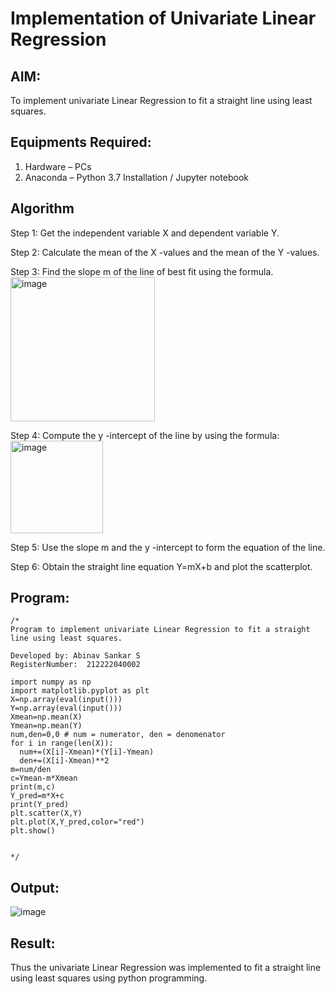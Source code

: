 # Implementation of Univariate Linear Regression
## AIM:
To implement univariate Linear Regression to fit a straight line using least squares.

## Equipments Required:
1. Hardware – PCs
2. Anaconda – Python 3.7 Installation / Jupyter notebook

## Algorithm
Step 1: Get the independent variable X and dependent variable Y.

Step 2: Calculate the mean of the X -values and the mean of the Y -values.

Step 3: Find the slope m of the line of best fit using the formula. 
<img width="231" alt="image" src="https://user-images.githubusercontent.com/93026020/192078527-b3b5ee3e-992f-46c4-865b-3b7ce4ac54ad.png">

Step 4: Compute the y -intercept of the line by using the formula:
<img width="148" alt="image" src="https://user-images.githubusercontent.com/93026020/192078545-79d70b90-7e9d-4b85-9f8b-9d7548a4c5a4.png">

Step 5: Use the slope m and the y -intercept to form the equation of the line.

Step 6: Obtain the straight line equation Y=mX+b and plot the scatterplot.

## Program:
```
/*
Program to implement univariate Linear Regression to fit a straight line using least squares.

Developed by: Abinav Sankar S
RegisterNumber:  212222040002

import numpy as np
import matplotlib.pyplot as plt
X=np.array(eval(input()))
Y=np.array(eval(input()))
Xmean=np.mean(X)
Ymean=np.mean(Y)
num,den=0,0 # num = numerator, den = denomenator
for i in range(len(X)):
  num+=(X[i]-Xmean)*(Y[i]-Ymean)
  den+=(X[i]-Xmean)**2
m=num/den
c=Ymean-m*Xmean
print(m,c)
Y_pred=m*X+c
print(Y_pred)
plt.scatter(X,Y)
plt.plot(X,Y_pred,color="red")
plt.show()


*/
```

## Output:
![image](https://github.com/Abinavsankar/Find-the-best-fit-line-using-Least-Squares-Method/assets/119103734/6cdc45bf-f4ec-4693-b78c-fb95aa0120dc)



## Result:
Thus the univariate Linear Regression was implemented to fit a straight line using least squares using python programming.
